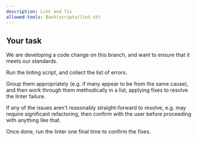 ```yaml
---
description: Lint and fix
allowed-tools: Bash(scripts/lint.sh)
---
```


## Your task

We are developing a code change on this branch, and want to ensure that it meets our
standards.

Run the linting script, and collect the list of errors.

Group them appropriately (e.g. if many appear to be from the same cause), and then work
through them methodically in a list, applying fixes to resolve the linter failure.

If any of the issues aren't reasonably straight-forward to resolve, e.g. may require
significant refactoring, then confirm with the user before proceeding with anything like
that.

Once done, run the linter one final time to confirm the fixes.
